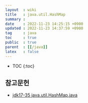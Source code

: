 ```yaml
---
layout  : wiki
title   : java.util.HashMap
summary : 
date    : 2022-11-23 14:25:15 +0900
updated : 2022-11-23 14:37:59 +0900
tag     : java
toc     : true
public  : true
parent  : [[/java]]
latex   : false
---
```

* TOC
{:toc}

## 참고문헌

- [jdk17-35 java.util.HashMap.java]( https://github.com/openjdk/jdk/blob/jdk-17%2B35/src/java.base/share/classes/java/util/HashMap.java )

